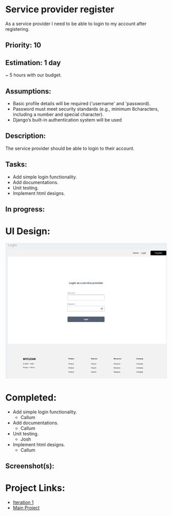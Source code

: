 # Service provider register
As a service provider I need to be able to login to my account after registering.

## Priority: 10

## Estimation: 1 day
~ 5 hours with our budget.

## Assumptions:
- Basic profile details will be required ('username' and 'password).
- Password must meet security standards (e.g., minimum 8characters, including a number and special character).
- Django’s built-in authentication system will be used 

## Description:
The service provider should be able to login to their account.

## Tasks:
- Add simple login functionality.
- Add documentations.
- Unit testing.
- Implement html designs.

## In progress:


# UI Design:
![Wireframe - Service Provider Registration](../screenshots/iteration1_wireframe_login.png)

# Completed:
- Add simple login functionality.
    - Callum
- Add documentations.
    - Callum
- Unit testing.
    - Josh
- Implement html designs.
    - Callum

## Screenshot(s):

# Project Links:
- [Iteration 1](../iteration_1.md)
- [Main Project](../../README.md)
